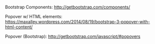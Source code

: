Bootstrap Components: http://getbootstrap.com/components/

Popover w/ HTML elements: https://maxalley.wordpress.com/2014/08/19/bootstrap-3-popover-with-html-content/

Popover (Bootstrap): http://getbootstrap.com/javascript/#popovers
